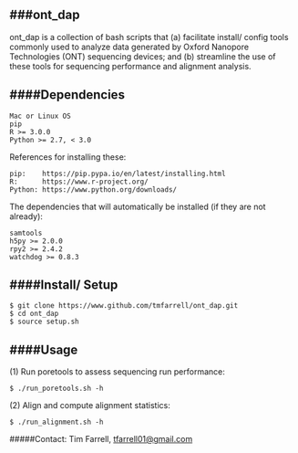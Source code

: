 ###ont_dap
----------

ont_dap is a collection of bash scripts that (a) facilitate install/ config
tools commonly used to analyze data generated by Oxford Nanopore Technologies (ONT) 
sequencing devices; and (b) streamline the use of these tools for sequencing 
performance and alignment analysis.


####Dependencies
----------------
	Mac or Linux OS  
	pip  
	R >= 3.0.0  
	Python >= 2.7, < 3.0  

References for installing these:  
	
    pip: 	https://pip.pypa.io/en/latest/installing.html  
	R: 		https://www.r-project.org/  
	Python:	https://www.python.org/downloads/  

The dependencies that will automatically be installed (if they are not already):
	
    samtools  
    h5py >= 2.0.0  
	rpy2 >= 2.4.2  
	watchdog >= 0.8.3  


####Install/ Setup
------------------

	$ git clone https://www.github.com/tmfarrell/ont_dap.git
	$ cd ont_dap
	$ source setup.sh


####Usage
---------

(1) Run poretools to assess sequencing run performance: 

    $ ./run_poretools.sh -h 
    
(2) Align and compute alignment statistics: 
    
    $ ./run_alignment.sh -h 
    

#####Contact: 
Tim Farrell, tfarrell01@gmail.com
